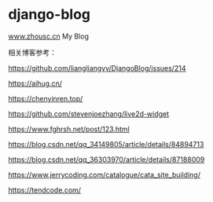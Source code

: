 # django-blog
www.zhousc.cn     My Blog

相关博客参考：

https://github.com/liangliangyy/DjangoBlog/issues/214

https://aihug.cn/

https://chenyinren.top/

https://github.com/stevenjoezhang/live2d-widget

https://www.fghrsh.net/post/123.html

https://blog.csdn.net/qq_34149805/article/details/84894713

https://blog.csdn.net/qq_36303970/article/details/87188009

https://www.jerrycoding.com/catalogue/cata_site_building/

https://tendcode.com/
